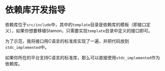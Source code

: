 # 依赖库开发指导

依赖库位于``src/include``中，其中的``template``目录是依赖库的模板（即接口定义），如果你想要移植Stamon，只需要实现``template``目录中定义的接口即可。

为了示范，我将接口用C语言的标准库实现了一遍，并把代码放到``stdc_implemented``中。

如果你所在的平台支持C语言的标准库，那么可以直接使用``stdc_implemented``作为依赖库。